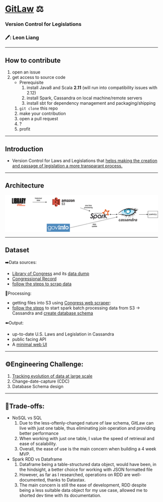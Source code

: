 # [GitLaw](https://gitlaw.info) ⚖️
### Version Control for Legislations
### :pen:: Leon Liang
----

## How to contribute
 1. open an issue
 2. get access to source code
 	- Prerequisite
 		1. install Java8 and Scala **2.11** (will run into compatibility issues with 2.12)
 		2. install Spark, Cassandra on local machine/remote servers
		3. install sbt for dependency management and packaging/shipping
	 1. `git clone` this repo
 	 2. make your contribution
	 3. open a pull request
	 4. ?
	 5. profit
	 
----
 
## Introduction
 - Version Control for Laws and Legislations that [helps making the creation and passage of legislation a more transparant process.](https://blog.abevoelker.com/gitlaw-github-for-laws-and-legal-documents-a-tourniquet-for-american-liberty/)
 
------
## Architecture

 ![Data pipeline](https://github.com/leonliangsc/GitLaw/blob/master/images/Data%20Pipeline%20(1).png)

----
## Dataset

➡️Data sources: 
 - [Library of Congress](https://www.congress.gov/advanced-search/legislation) and its [data dump](https://github.com/usgpo/bulk-data)
 - [Congressional Record](https://www.congress.gov/congressional-record)
 - [follow the steps to scrap data](https://github.com/leonliangsc/GitLaw/tree/master/ingestion)

🔄Processing: 
 - getting files into S3 using [Congress web scraper](https://github.com/unitedstates/congress):
 - [follow the steps](https://github.com/leonliangsc/GitLaw/tree/master/data-processing) to start spark batch processing data from S3 -> Cassandra and [create database schema](https://github.com/leonliangsc/GitLaw/tree/master/database-scripts)
 

⬅️Output: 
 - up-to-date U.S. Laws and Legislation in Cassandra
 - public facing API
 - A [minimal web UI](https://gitlaw.info)
----

## :gear:Engineering Challenge: 
1. [Tracking evolution of data at large scale](https://sites.google.com/insightdatascience.com/de-la-fellow-hub-2020b/pre-session/project-prep/project-seeds#h.p_bFdKFDhnY8FI)
2. Change-date-capture (CDC)
3. Database Schema design
----
## :robot:Trade-offs:
 - NoSQL vs SQL
 	1. Due to the less-oftenly-changed nature of law schema, GitLaw can live with just one table, thus eliminating join operation and providing better performance
	2. When working with just one table, I value the speed of retrieval and ease of scalability.
	3. Overall, the ease of use is the main concern when building a 4 week MVP.
 - Spark RDD vs Dataframe
 	1. Dataframe being a table-structured data object, would have been, in the hindsight, a better choice for working with JSON formatted file
	2. However, as far as I researched, operations on RDD are well-documented, thanks to Datastax.
	3. The main concern is still the ease of development, RDD despite being a less suitable data object for my use case, allowed me to shorted dev time with its documentation.

